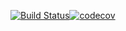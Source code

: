 [![Build Status](https://travis-ci.org/Max831/User_service_computing.svg?branch=master)](https://travis-ci.org/Max831/User_service_computing)[![codecov](https://codecov.io/gh/Max831/template_rosbank_java/branch/master/graph/badge.svg)](https://codecov.io/gh/Max831/template_rosbank_java)